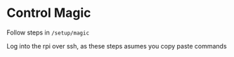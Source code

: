 # Control Magic
Follow steps in `/setup/magic`

Log into the rpi over ssh, as these steps asumes you copy paste commands
